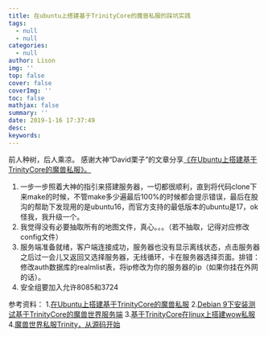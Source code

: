 ```yaml
---
title: 在ubuntu上搭建基于TrinityCore的魔兽私服的踩坑实践
tags:
  - null
  - null
categories:
  - null
author: Lison
img: ''
top: false
cover: false
coverImg: ''
toc: false
mathjax: false
summary: ''
date: 2019-1-16 17:37:49
desc:
keywords:
---
```


前人种树，后人乘凉。
感谢大神“David栗子”的文章分享[《在Ubuntu上搭建基于TrinityCore的魔兽私服》。](https://www.jianshu.com/p/b442bb980117)

<!--more-->

1.  一步一步照着大神的指引来搭建服务器，一切都很顺利，直到将代码clone下来make的时候，不管make多少遍最后100%的时候都会提示错误，最后在股沟的帮助下发现用的是ubuntu16，而官方支持的最低版本的ubuntu是17，ok怪我，我升级一个。
2.  我觉得没有必要抽取所有的地图文件，真心。。。（若不抽取，记得对应修改config文件）
3.  服务端准备就绪，客户端连接成功，服务器也没有显示离线状态，点击服务器之后过一会儿又返回又选择服务器，无线循环，卡在服务器选择页面。排错：修改auth数据库的realmlist表，将ip修改为你的服务器的ip（如果你挂在外网的话）。
4.  安全组要加入允许8085和3724

参考资料：
1.[在Ubuntu上搭建基于TrinityCore的魔兽私服](https://www.jianshu.com/p/b442bb980117)
2.[Debian 9下安装测试基于TrinityCore的魔兽世界服务端](https://www.jianshu.com/p/a38864530275)
3.[基于TrinityCore在linux上搭建wow私服](http://happypeng.com/blog/基于trinitycore在linux上搭建wow私服/)
4.[魔兽世界私服Trinity，从源码开始](http://log4think.com/setup_wow_private_server/)